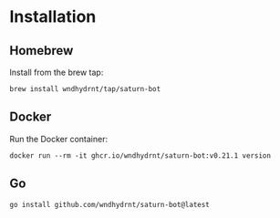 # Installation

## Homebrew

Install from the brew tap:

```shell
brew install wndhydrnt/tap/saturn-bot
```

## Docker

Run the Docker container:

<!-- x-release-please-start-version -->

```shell
docker run --rm -it ghcr.io/wndhydrnt/saturn-bot:v0.21.1 version
```

<!-- x-release-please-end -->

## Go

```shell
go install github.com/wndhydrnt/saturn-bot@latest
```
